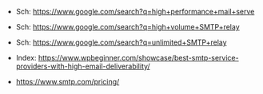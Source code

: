 - Sch: https://www.google.com/search?q=high+performance+mail+serve
- Sch: https://www.google.com/search?q=high+volume+SMTP+relay
- Sch: https://www.google.com/search?q=unlimited+SMTP+relay

- Index: https://www.wpbeginner.com/showcase/best-smtp-service-providers-with-high-email-deliverability/

- https://www.smtp.com/pricing/
